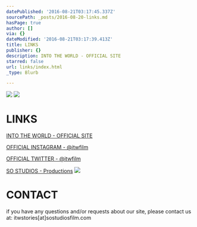 ```yaml
---
datePublished: '2016-08-21T03:17:45.337Z'
sourcePath: _posts/2016-08-20-links.md
hasPage: true
author: []
via: {}
dateModified: '2016-08-21T03:17:39.413Z'
title: LINKS
publisher: {}
description: INTO THE WORLD - OFFICIAL SITE
starred: false
url: links/index.html
_type: Blurb

---
```

![](https://the-grid-user-content.s3-us-west-2.amazonaws.com/d091f9f8-8772-4216-b2be-2a197e8274aa.jpg)
![](https://the-grid-user-content.s3-us-west-2.amazonaws.com/89e7a420-fa29-4659-a398-110763a2943d.png)

# LINKS

[INTO THE WORLD - OFFICIAL SITE][0]

[OFFICIAL INSTAGRAM - @itwfilm][1]

[OFFICIAL TWITTER - @itwfilm][2]

[SO STUDIOS - Productions][3]
![](https://the-grid-user-content.s3-us-west-2.amazonaws.com/47ce9dba-d862-4b7b-9e74-1bb82b338cef.png)

# CONTACT

if you have any questions and/or requests about our site, please contact us at: itwstories\[at\]sostudiosfilm.com

[0]: https://www.sostudiosfilm.com/into-the-world "INTO THE WORLD"
[1]: https://www.instagram.com/itwfilm/ "@itwfilm"
[2]: https://twitter.com/itwfilm¥ "@itwfilm"
[3]: https://www.sostudiosfim.com/ "SO STUDIOS"